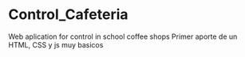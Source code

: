 # Control_Cafeteria
Web aplication for control in school coffee shops
Primer aporte de un HTML, CSS y js muy basicos
